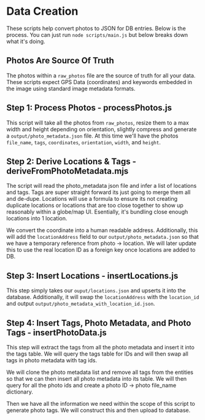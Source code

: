 # Data Creation

These scripts help convert photos to JSON for DB entries. Below is the process. You can just run `node scripts/main.js` but below breaks down what it's doing.

## Photos Are Source Of Truth

The photos within a `raw_photos` file are the source of truth for all your data. These scripts expect GPS Data (coordinates) and keywords embedded in the image using standard image metadata formats.

## Step 1: Process Photos - processPhotos.js

This script will take all the photos from `raw_photos`, resize them to a max width and height depending on orientation, slightly compress and generate a `output/photo_metadata.json` file. At this time we'll have the photos `file_name`, `tags`, `coordinates`, `orientation`, `width`, and `height`.

## Step 2: Derive Locations & Tags - deriveFromPhotoMetadata.mjs

The script will read the photo_metadata json file and infer a list of locations and tags. Tags are super straight forward its just going to merge them all and de-dupe. Locations will use a formula to ensure its not creating duplicate locations or locations that are too close together to show up reasonably within a globe/map UI. Esentially, it's bundling close enough locations into 1 location.

We convert the coordinate into a human readable address. Additionally, this will add the `locationAddress` field to our `output/photo_metadata.json` so that we have a temporary reference from photo -> location. We will later update this to use the real location ID as a foreign key once locations are added to DB.

## Step 3: Insert Locations - insertLocations.js

This step simply takes our `ouput/locations.json` and upserts it into the database. Additionally, it will swap the `locationAddress` with the `location_id` and output `output/photo_metadata_with_location_id.json`.

## Step 4: Insert Tags, Photo Metadata, and Photo Tags - insertPhotoData.js

This step will extract the tags from all the photo metadata and insert it into the tags table. We will query the tags table for IDs and will then swap all tags in photo metadata with tag ids.

We will clone the photo metadata list and remove all tags from the entities so that we can then insert all photo metadata into its table. We will then query for all the photo ids and create a photo ID -> photo file_name dictionary.

Then we have all the information we need within the scope of this script to generate photo tags. We will construct this and then upload to database.

